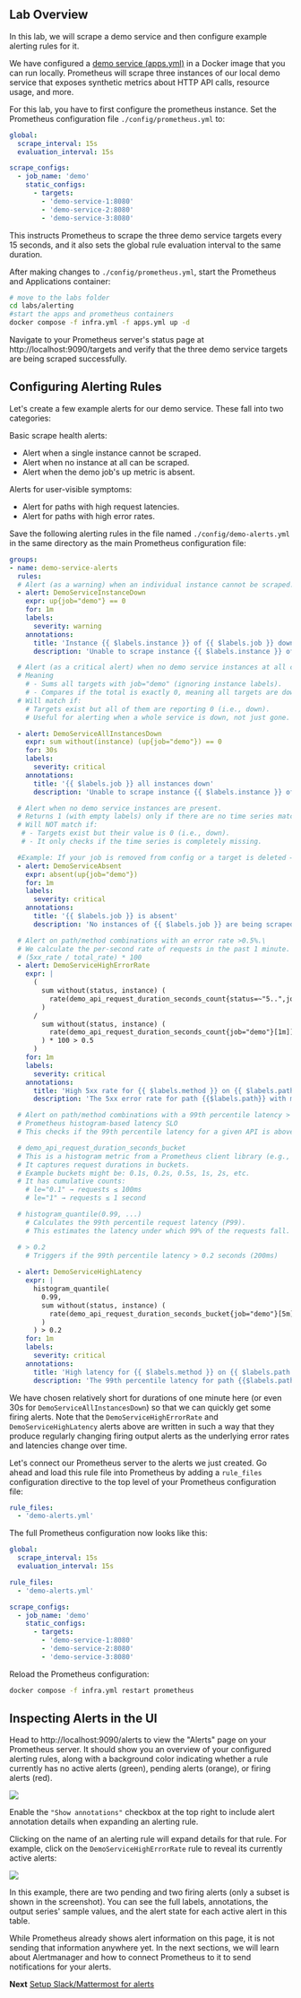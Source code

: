 ## Lab Overview

In this lab, we will scrape a demo service and then configure example alerting rules for it. 

We have configured a [demo service (apps.yml)](./apps.yml) in a Docker image  that you can run locally. Prometheus will scrape three instances of our local demo service that exposes synthetic metrics about HTTP API calls, resource usage, and more.

For this lab, you have to first configure the prometheus instance. Set the Prometheus configuration file `./config/prometheus.yml` to:

```yml
global:
  scrape_interval: 15s
  evaluation_interval: 15s

scrape_configs:
  - job_name: 'demo'
    static_configs:
      - targets:
        - 'demo-service-1:8080'
        - 'demo-service-2:8080'
        - 'demo-service-3:8080'
```

This instructs Prometheus to scrape the three demo service targets every 15 seconds, and it also sets the global rule evaluation interval to the same duration.

After making changes to `./config/prometheus.yml`, start the Prometheus and Applications container:

```sh
# move to the labs folder
cd labs/alerting
#start the apps and prometheus containers
docker compose -f infra.yml -f apps.yml up -d
```

Navigate to your Prometheus server's status page at http://localhost:9090/targets and verify that the three demo service targets are being scraped successfully.

## Configuring Alerting Rules

Let's create a few example alerts for our demo service. These fall into two categories:

Basic scrape health alerts:
- Alert when a single instance cannot be scraped.
- Alert when no instance at all can be scraped.
- Alert when the demo job's up metric is absent.

Alerts for user-visible symptoms:
- Alert for paths with high request latencies.
- Alert for paths with high error rates.

Save the following alerting rules in the file named `./config/demo-alerts.yml` in the same directory as the main Prometheus configuration file:

```yaml
groups:
- name: demo-service-alerts
  rules:
  # Alert (as a warning) when an individual instance cannot be scraped.
  - alert: DemoServiceInstanceDown
    expr: up{job="demo"} == 0
    for: 1m
    labels:
      severity: warning
    annotations:
      title: 'Instance {{ $labels.instance }} of {{ $labels.job }} down'
      description: 'Unable to scrape instance {{ $labels.instance }} of {{ $labels.job }}.'

  # Alert (as a critical alert) when no demo service instances at all can be scraped.
  # Meaning
    # - Sums all targets with job="demo" (ignoring instance labels).
    # - Compares if the total is exactly 0, meaning all targets are down.
  # Will match if:
    # Targets exist but all of them are reporting 0 (i.e., down).
    # Useful for alerting when a whole service is down, not just gone.

  - alert: DemoServiceAllInstancesDown
    expr: sum without(instance) (up{job="demo"}) == 0
    for: 30s
    labels:
      severity: critical
    annotations:
      title: '{{ $labels.job }} all instances down'
      description: 'Unable to scrape instance {{ $labels.instance }} of {{ $labels.job }}.'

  # Alert when no demo service instances are present.
  # Returns 1 (with empty labels) only if there are no time series matching up{job="demo"} at all.
  # Will NOT match if:
   # - Targets exist but their value is 0 (i.e., down).
   # - It only checks if the time series is completely missing.

  #Example: If your job is removed from config or a target is deleted — then absent() kicks in.
  - alert: DemoServiceAbsent
    expr: absent(up{job="demo"})
    for: 1m
    labels:
      severity: critical
    annotations:
      title: '{{ $labels.job }} is absent'
      description: 'No instances of {{ $labels.job }} are being scraped.'

  # Alert on path/method combinations with an error rate >0.5%.\
  # We calculate the per-second rate of requests in the past 1 minute. 
  # (5xx_rate / total_rate) * 100
  - alert: DemoServiceHighErrorRate
    expr: |
      (
        sum without(status, instance) (
          rate(demo_api_request_duration_seconds_count{status=~"5..",job="demo"}[1m])
        )
      /
        sum without(status, instance) (
          rate(demo_api_request_duration_seconds_count{job="demo"}[1m])
        ) * 100 > 0.5
      )
    for: 1m
    labels:
      severity: critical
    annotations:
      title: 'High 5xx rate for {{ $labels.method }} on {{ $labels.path }}'
      description: 'The 5xx error rate for path {{$labels.path}} with method {{ $labels.method }} in {{ $labels.job }} is {{ printf "%.2f" $value }}%.'

  # Alert on path/method combinations with a 99th percentile latency > 200ms.
  # Prometheus histogram-based latency SLO
  # This checks if the 99th percentile latency for a given API is above a threshold.

  # demo_api_request_duration_seconds_bucket
  # This is a histogram metric from a Prometheus client library (e.g., in Go):
  # It captures request durations in buckets.
  # Example buckets might be: 0.1s, 0.2s, 0.5s, 1s, 2s, etc.
  # It has cumulative counts:
    # le="0.1" → requests ≤ 100ms
    # le="1" → requests ≤ 1 second

  # histogram_quantile(0.99, ...)
    # Calculates the 99th percentile request latency (P99).
    # This estimates the latency under which 99% of the requests fall.

  # > 0.2
    # Triggers if the 99th percentile latency > 0.2 seconds (200ms)
    
  - alert: DemoServiceHighLatency
    expr: |
      histogram_quantile(
        0.99,
        sum without(status, instance) (
          rate(demo_api_request_duration_seconds_bucket{job="demo"}[5m])
        )
      ) > 0.2
    for: 1m
    labels:
      severity: critical
    annotations:
      title: 'High latency for {{ $labels.method }} on {{ $labels.path }}'
      description: 'The 99th percentile latency for path {{$labels.path}} with method {{ $labels.method }} in {{ $labels.job }} is {{ printf "%.2f" $value }}s.'

```

We have chosen relatively short for durations of one minute here (or even 30s for `DemoServiceAllInstancesDown`) so that we can quickly get some firing alerts. Note that the `DemoServiceHighErrorRate` and `DemoServiceHighLatency` alerts above are written in such a way that they produce regularly changing firing output alerts as the underlying error rates and latencies change over time.

Let's connect our Prometheus server to the alerts we just created.  Go ahead and load this rule file into Prometheus by adding a `rule_files` configuration directive to the top level of your Prometheus configuration file:

```yml
rule_files:
  - 'demo-alerts.yml'
```

The full Prometheus configuration now looks like this:

```yml
global:
  scrape_interval: 15s
  evaluation_interval: 15s

rule_files:
  - 'demo-alerts.yml'

scrape_configs:
  - job_name: 'demo'
    static_configs:
      - targets:
        - 'demo-service-1:8080'
        - 'demo-service-2:8080'
        - 'demo-service-3:8080'
```

Reload the Prometheus configuration:

```sh
docker compose -f infra.yml restart prometheus
```

## Inspecting Alerts in the UI

Head to http://localhost:9090/alerts to view the "Alerts" page on your Prometheus server. It should show you an overview of your configured alerting rules, along with a background color indicating whether a rule currently has no active alerts (green), pending alerts (orange), or firing alerts (red).

![](/imgs/1.png)

Enable the `"Show annotations"` checkbox at the top right to include alert annotation details when expanding an alerting rule.

Clicking on the name of an alerting rule will expand details for that rule. For example, click on the `DemoServiceHighErrorRate` rule to reveal its currently active alerts:

![](/imgs/2.png)

In this example, there are two pending and two firing alerts (only a subset is shown in the screenshot). You can see the full labels, annotations, the output series' sample values, and the alert state for each active alert in this table.

While Prometheus already shows alert information on this page, it is not sending that information anywhere yet. In the next sections, we will learn about Alertmanager and how to connect Prometheus to it to send notifications for your alerts.

**Next** [Setup Slack/Mattermost for alerts](./mattermost.md)
